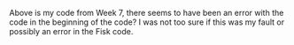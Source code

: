 Above is my code from Week 7, there seems to have been an error with the code in the beginning of the code? I was not too sure if this was my fault or possibly an error in the Fisk code. 
